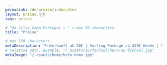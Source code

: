 ```yaml
---
permalink: /de/preise/index.html
layout: prices.njk
tags: prices

# "Da Silva Camp Portugal » " = max 39 characters
title: "Preise"

# max 158 characters
metaDescription: "Unterkunft ab 20€ | Surfing Package ab 340€ Woche | Surf & Mountainbike Package ab 470€ Woche | Surf School ab 50€ Tag | Camping ab 10€"
# relative path. example: "/_assets/surfschool/hero-surfschool.jpg"
metaImage: "/_assets/home/hero-home.jpg"
---
```

